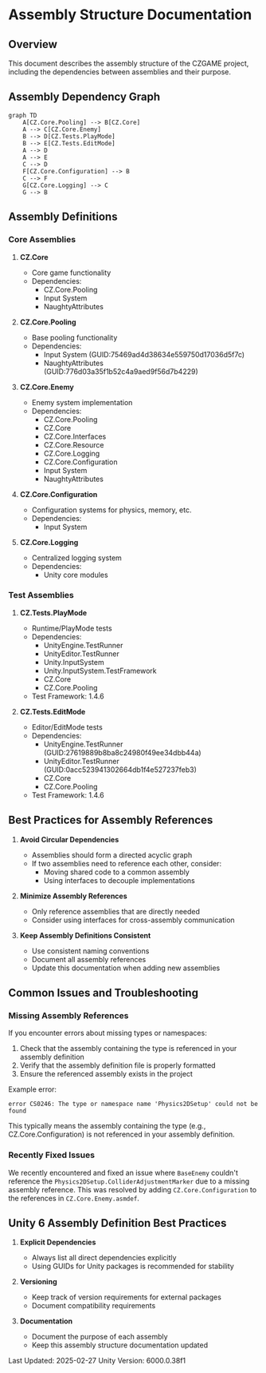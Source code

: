# Assembly Structure Documentation

## Overview
This document describes the assembly structure of the CZGAME project, including the dependencies between assemblies and their purpose.

## Assembly Dependency Graph
```mermaid
graph TD
    A[CZ.Core.Pooling] --> B[CZ.Core]
    A --> C[CZ.Core.Enemy]
    B --> D[CZ.Tests.PlayMode]
    B --> E[CZ.Tests.EditMode]
    A --> D
    A --> E
    C --> D
    F[CZ.Core.Configuration] --> B
    C --> F
    G[CZ.Core.Logging] --> C
    G --> B
```

## Assembly Definitions

### Core Assemblies
1. **CZ.Core**
   - Core game functionality
   - Dependencies:
     * CZ.Core.Pooling
     * Input System
     * NaughtyAttributes

2. **CZ.Core.Pooling**
   - Base pooling functionality
   - Dependencies:
     * Input System (GUID:75469ad4d38634e559750d17036d5f7c)
     * NaughtyAttributes (GUID:776d03a35f1b52c4a9aed9f56d7b4229)

3. **CZ.Core.Enemy**
   - Enemy system implementation
   - Dependencies:
     * CZ.Core.Pooling
     * CZ.Core
     * CZ.Core.Interfaces
     * CZ.Core.Resource
     * CZ.Core.Logging
     * CZ.Core.Configuration
     * Input System
     * NaughtyAttributes

4. **CZ.Core.Configuration**
   - Configuration systems for physics, memory, etc.
   - Dependencies:
     * Input System

5. **CZ.Core.Logging**
   - Centralized logging system
   - Dependencies:
     * Unity core modules

### Test Assemblies
1. **CZ.Tests.PlayMode**
   - Runtime/PlayMode tests
   - Dependencies:
     * UnityEngine.TestRunner
     * UnityEditor.TestRunner
     * Unity.InputSystem
     * Unity.InputSystem.TestFramework
     * CZ.Core
     * CZ.Core.Pooling
   - Test Framework: 1.4.6

2. **CZ.Tests.EditMode**
   - Editor/EditMode tests
   - Dependencies:
     * UnityEngine.TestRunner (GUID:27619889b8ba8c24980f49ee34dbb44a)
     * UnityEditor.TestRunner (GUID:0acc523941302664db1f4e527237feb3)
     * CZ.Core
     * CZ.Core.Pooling
   - Test Framework: 1.4.6

## Best Practices for Assembly References

1. **Avoid Circular Dependencies**
   - Assemblies should form a directed acyclic graph
   - If two assemblies need to reference each other, consider:
     * Moving shared code to a common assembly
     * Using interfaces to decouple implementations

2. **Minimize Assembly References**
   - Only reference assemblies that are directly needed
   - Consider using interfaces for cross-assembly communication

3. **Keep Assembly Definitions Consistent**
   - Use consistent naming conventions
   - Document all assembly references
   - Update this documentation when adding new assemblies

## Common Issues and Troubleshooting

### Missing Assembly References
If you encounter errors about missing types or namespaces:

1. Check that the assembly containing the type is referenced in your assembly definition
2. Verify that the assembly definition file is properly formatted
3. Ensure the referenced assembly exists in the project

Example error:
```
error CS0246: The type or namespace name 'Physics2DSetup' could not be found
```

This typically means the assembly containing the type (e.g., CZ.Core.Configuration) is not referenced in your assembly definition.

### Recently Fixed Issues

We recently encountered and fixed an issue where `BaseEnemy` couldn't reference the `Physics2DSetup.ColliderAdjustmentMarker` due to a missing assembly reference. This was resolved by adding `CZ.Core.Configuration` to the references in `CZ.Core.Enemy.asmdef`.

## Unity 6 Assembly Definition Best Practices

1. **Explicit Dependencies**
   - Always list all direct dependencies explicitly
   - Using GUIDs for Unity packages is recommended for stability

2. **Versioning**
   - Keep track of version requirements for external packages
   - Document compatibility requirements

3. **Documentation**
   - Document the purpose of each assembly
   - Keep this assembly structure documentation updated

Last Updated: 2025-02-27
Unity Version: 6000.0.38f1 